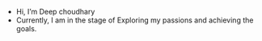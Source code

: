 - Hi, I’m Deep choudhary
- Currently, I am in the stage of Exploring my passions and achieving the goals. 
